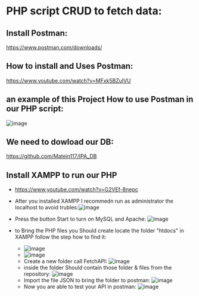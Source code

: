 # PHP script CRUD to fetch data: 

## Install Postman: 
https://www.postman.com/downloads/

## How to install and Uses Postman: 
https://www.youtube.com/watch?v=MFxk5BZulVU

## an example of this Project How to use Postman in our PHP script:
![image](https://github.com/Matein117/IPA_connection_db/assets/89878803/60d9f267-28a5-4d58-82b9-adee91a8a7dc)

## We need to dowload our DB: 
https://github.com/Matein117/IPA_DB

## Install XAMPP to run our PHP 
- https://www.youtube.com/watch?v=G2VEf-8nepc
- After you installed XAMPP I recommedn run as administrator the localhost to avoid trubles:![image](https://github.com/Matein117/IPA_connection_db/assets/89878803/60f6dbb4-2d1d-4d13-9460-473163550453)
- Press the button Start to turn on MySQL and Apache: ![image](https://github.com/Matein117/IPA_connection_db/assets/89878803/28c1c9b5-ea83-4a3f-b462-f526400c33db)

- to Bring the PHP files you Should create locate the folder "htdocs" in XAMPP follow the step how to find it:
   - ![image](https://github.com/Matein117/IPA_connection_db/assets/89878803/74dd5268-fb89-431c-8a47-6e87e20a3159)
   - ![image](https://github.com/Matein117/IPA_connection_db/assets/89878803/106045eb-5e27-409b-86ff-b41f05b9797e)
   - Create a new folder call FetchAPI: ![image](https://github.com/Matein117/IPA_connection_db/assets/89878803/d2f53f6d-1d2d-43ff-b0c4-3179ec2ddc58)
   - inside the folder Should contain those folder & files from the repository: ![image](https://github.com/Matein117/IPA_connection_db/assets/89878803/b7299b9e-19db-4e09-a915-362b3543ba17)
   - Import the file JSON to bring the folder to postman: ![image](https://github.com/Matein117/IPA_connection_db/assets/89878803/437b3378-ac29-4ada-9f3b-bdafa1617fad)
   - Now you are able to test your API in postman: ![image](https://github.com/Matein117/IPA_connection_db/assets/89878803/50fd3ef1-4c50-444b-86c9-c5d3ef85d1f0)

